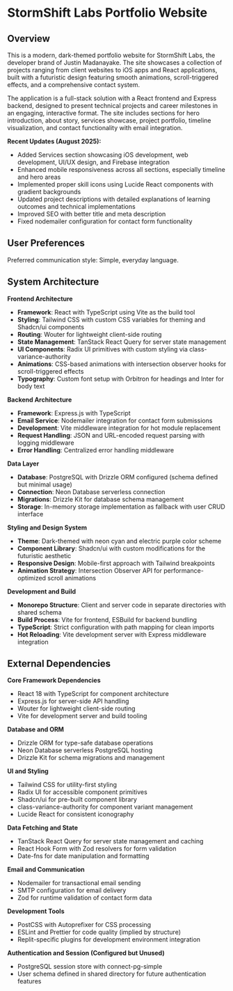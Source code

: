 # StormShift Labs Portfolio Website

## Overview

This is a modern, dark-themed portfolio website for StormShift Labs, the developer brand of Justin Madanayake. The site showcases a collection of projects ranging from client websites to iOS apps and React applications, built with a futuristic design featuring smooth animations, scroll-triggered effects, and a comprehensive contact system.

The application is a full-stack solution with a React frontend and Express backend, designed to present technical projects and career milestones in an engaging, interactive format. The site includes sections for hero introduction, about story, services showcase, project portfolio, timeline visualization, and contact functionality with email integration.

**Recent Updates (August 2025):**
- Added Services section showcasing iOS development, web development, UI/UX design, and Firebase integration
- Enhanced mobile responsiveness across all sections, especially timeline and hero areas
- Implemented proper skill icons using Lucide React components with gradient backgrounds
- Updated project descriptions with detailed explanations of learning outcomes and technical implementations
- Improved SEO with better title and meta description
- Fixed nodemailer configuration for contact form functionality

## User Preferences

Preferred communication style: Simple, everyday language.

## System Architecture

**Frontend Architecture**
- **Framework**: React with TypeScript using Vite as the build tool
- **Styling**: Tailwind CSS with custom CSS variables for theming and Shadcn/ui components
- **Routing**: Wouter for lightweight client-side routing
- **State Management**: TanStack React Query for server state management
- **UI Components**: Radix UI primitives with custom styling via class-variance-authority
- **Animations**: CSS-based animations with intersection observer hooks for scroll-triggered effects
- **Typography**: Custom font setup with Orbitron for headings and Inter for body text

**Backend Architecture**
- **Framework**: Express.js with TypeScript
- **Email Service**: Nodemailer integration for contact form submissions
- **Development**: Vite middleware integration for hot module replacement
- **Request Handling**: JSON and URL-encoded request parsing with logging middleware
- **Error Handling**: Centralized error handling middleware

**Data Layer**
- **Database**: PostgreSQL with Drizzle ORM configured (schema defined but minimal usage)
- **Connection**: Neon Database serverless connection
- **Migrations**: Drizzle Kit for database schema management
- **Storage**: In-memory storage implementation as fallback with user CRUD interface

**Styling and Design System**
- **Theme**: Dark-themed with neon cyan and electric purple color scheme
- **Component Library**: Shadcn/ui with custom modifications for the futuristic aesthetic
- **Responsive Design**: Mobile-first approach with Tailwind breakpoints
- **Animation Strategy**: Intersection Observer API for performance-optimized scroll animations

**Development and Build**
- **Monorepo Structure**: Client and server code in separate directories with shared schema
- **Build Process**: Vite for frontend, ESBuild for backend bundling
- **TypeScript**: Strict configuration with path mapping for clean imports
- **Hot Reloading**: Vite development server with Express middleware integration

## External Dependencies

**Core Framework Dependencies**
- React 18 with TypeScript for component architecture
- Express.js for server-side API handling
- Wouter for lightweight client-side routing
- Vite for development server and build tooling

**Database and ORM**
- Drizzle ORM for type-safe database operations
- Neon Database serverless PostgreSQL hosting
- Drizzle Kit for schema migrations and management

**UI and Styling**
- Tailwind CSS for utility-first styling
- Radix UI for accessible component primitives
- Shadcn/ui for pre-built component library
- class-variance-authority for component variant management
- Lucide React for consistent iconography

**Data Fetching and State**
- TanStack React Query for server state management and caching
- React Hook Form with Zod resolvers for form validation
- Date-fns for date manipulation and formatting

**Email and Communication**
- Nodemailer for transactional email sending
- SMTP configuration for email delivery
- Zod for runtime validation of contact form data

**Development Tools**
- PostCSS with Autoprefixer for CSS processing
- ESLint and Prettier for code quality (implied by structure)
- Replit-specific plugins for development environment integration

**Authentication and Session (Configured but Unused)**
- PostgreSQL session store with connect-pg-simple
- User schema defined in shared directory for future authentication features